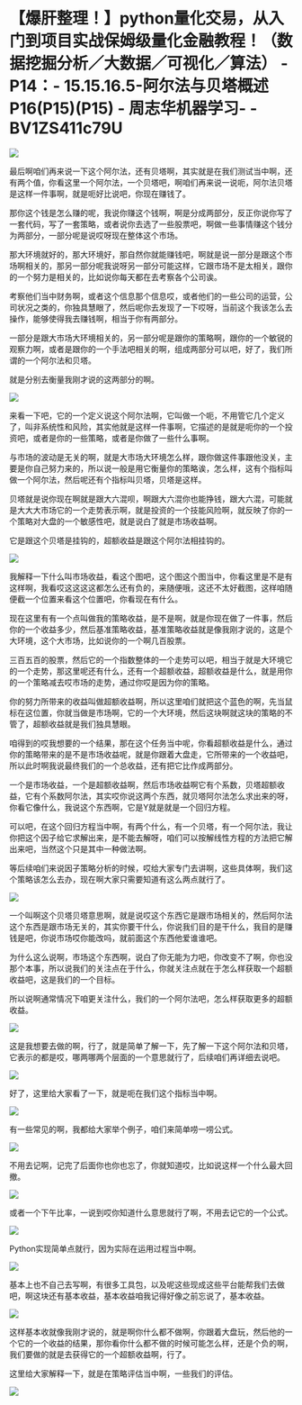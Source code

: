 # 【爆肝整理！】python量化交易，从入门到项目实战保姆级量化金融教程！（数据挖掘分析／大数据／可视化／算法） - P14：- 15.15.16.5-阿尔法与贝塔概述P16(P15)(P15) - 周志华机器学习- - BV1ZS411c79U

![](img/60a9d37928edc0888a86bebd3cf67f06_0.png)

最后啊咱们再来说一下这个阿尔法，还有贝塔啊，其实就是在我们测试当中啊，还有两个值，你看这里一个阿尔法，一个贝塔吧，啊咱们再来说一说呃，阿尔法贝塔是这样一件事啊，就是呃好比说吧，你现在赚钱了。

那你这个钱是怎么赚的呢，我说你赚这个钱啊，啊是分成两部分，反正你说你写了一套代码，写了一套策略，或者说你去选了一些股票吧，啊做一些事情赚这个钱分为两部分，一部分呢是说哎呀现在整体这个市场。

那大环境就好的，那大环境好，那自然你就能赚钱吧，啊就是说一部分是跟这个市场啊相关的，那另一部分呢我说呀另一部分可能这样，它跟市场不是太相关，跟你的一个努力是相关的，比如说你每天都在去考察各个公司诶。

考察他们当中财务啊，或者这个信息那个信息哎，或者他们的一些公司的运营，公司状况之类的，你独具慧眼了，然后呢你去发现了一下哎呀，当前这个我该怎么去操作，能够使得我去赚钱啊，相当于你有两部分。

一部分是跟大市场大环境相关的，另一部分呢是跟你的策略啊，跟你的一个敏锐的观察力啊，或者是跟你的一个手法吧相关的啊，组成两部分可以吧，好了，我们所谓的一个阿尔法和贝塔。

就是分别去衡量我刚才说的这两部分的啊。

![](img/60a9d37928edc0888a86bebd3cf67f06_2.png)

来看一下吧，它的一个定义说这个阿尔法啊，它叫做一个呃，不用管它几个定义了，叫非系统性和风险，其实他就是这样一件事啊，它描述的是就是呃你的一个投资吧，或者是你的一些策略，或者是你做了一些什么事啊。

与市场的波动是无关的啊，就是大市场大环境怎么样，跟你做这件事跟他没关，主要是你自己努力来的，所以说一般是用它衡量你的策略诶，怎么样，这有个指标叫做一个阿尔法，然后呢还有个指标叫贝塔，贝塔是这样。

贝塔就是说你现在啊就是跟大六混呗，啊跟大六混你也能挣钱，跟大六混，可能就是大大大市场它的一个走势表示啊，就是投资的一个技能风险啊，就反映了你的一个策略对大盘的一个敏感性吧，就是说白了就是市场收益啊。

它是跟这个贝塔是挂钩的，超额收益是跟这个阿尔法相挂钩的。

![](img/60a9d37928edc0888a86bebd3cf67f06_4.png)

我解释一下什么叫市场收益，看这个图吧，这个图这个图当中，你看这里是不是有这样啊，我看哎这这这这都怎么还有负的，来随便哦，这还不太好截图，这样咱随便截一个位置来看这个位置吧，你看现在有什么。

现在这里有有一个点叫做我的策略收益，是不是啊，就是你现在做了一件事，然后你的一个收益多少，然后基准策略收益，基准策略收益就是像我刚才说的，这是个大环境，这个大市场，比如说你的一个啊几百股票。

三百五百的股票，然后它的一个指数整体的一个走势可以吧，相当于就是大环境它的一个走势，那这里呢还有什么，还有一个超额收益，超额收益是什么，就是用你的一个策略减去哎市场的走势，通过你哎是因为你的策略。

你的努力所带来的收益叫做超额收益啊，所以这里咱们就把这个蓝色的啊，先当鼠标在这位置，你就当做是市场啊，它的一个大环境，然后这块啊就这块的策略的不管了，超额收益就是我们独具慧眼。

咱得到的哎我想要的一个结果，那在这个任务当中呢，你看超额收益是什么，通过你的策略带来的是不是市场收益呢，就是你跟着大盘走，它所带来的一个收益吧，所以此时啊我说最终我们的一个总收益，还有把它比作成两部分。

一个是市场收益，一个是超额收益啊，然后市场收益啊它有个系数，贝塔超额收益，它有个系数阿尔法，其实哎你说这两个东西，就贝塔阿尔法怎么求出来的呀，你看它像什么，我说这个东西啊，它是Y就是就是一个回归方程。

可以吧，在这个回归方程当中啊，有两个什么，有一个贝塔，有一个阿尔法，我让你把这个因子给它求解出来，是不能去解呀，咱们可以按解线性方程的方法把它解出来吧，当然这个只是其中一种做法啊。

等后续咱们来说因子策略分析的时候，哎给大家专门去讲啊，这些具体啊，我们这个策略该怎么去办，现在啊大家只需要知道有这么两点就行了。



![](img/60a9d37928edc0888a86bebd3cf67f06_6.png)

一个叫啊这个贝塔贝塔意思啊，就是说哎这个东西它是跟市场相关的，然后阿尔法这个东西是跟市场无关的，其实你要干什么，你说我们目的是干什么，我目的是赚钱是吧，你说市场哎你能改吗，就前面这个东西他爱谁谁吧。

为什么这么说啊，市场这个东西啊，说白了你无能为力吧，你改变不了啊，你也没那个本事，所以说我们的关注点在于什么，你就关注点就在于怎么样获取一个超额收益吧，这是我们的一个目标。

所以说啊通常情况下咱更关注什么，我们的一个阿尔法吧，怎么样获取更多的超额收益。

![](img/60a9d37928edc0888a86bebd3cf67f06_8.png)

这是我想要去做的啊，行了，就是简单了解一下，先了解一下这个阿尔法和贝塔，它表示的都是哎，哪两哪两个层面的一个意思就行了，后续咱们再详细去说吧。



![](img/60a9d37928edc0888a86bebd3cf67f06_10.png)

好了，这里给大家看了一下，就是呃在我们这个指标当中啊。

![](img/60a9d37928edc0888a86bebd3cf67f06_12.png)

有一些常见的啊，我都给大家举个例子，咱们来简单唠一唠公式。

![](img/60a9d37928edc0888a86bebd3cf67f06_14.png)

不用去记啊，记完了后面你也你也忘了，你就知道哎，比如说这样一个什么最大回撤。

![](img/60a9d37928edc0888a86bebd3cf67f06_16.png)

或者一个下午比率，一说到哎你知道什么意思就行了啊，不用去记它的一个公式。

![](img/60a9d37928edc0888a86bebd3cf67f06_18.png)

Python实现简单点就行，因为实际在运用过程当中啊。

![](img/60a9d37928edc0888a86bebd3cf67f06_20.png)

基本上也不自己去写啊，有很多工具包，以及呢这些现成这些平台能帮我们去做吧，啊这块还有基本收益，基本收益咱我记得好像之前忘说了，基本收益。



![](img/60a9d37928edc0888a86bebd3cf67f06_22.png)

这样基本收就像我刚才说的，就是啊你什么都不做啊，你跟着大盘玩，然后他的一个它的一个收益的结果，那你看你什么都不做的时候可能怎么样，还是个负的啊，我们要做的就是去获得它的一个超额收益啊，行了。

这里给大家解释一下，就是在策略评估当中啊，一些我们的评估。

![](img/60a9d37928edc0888a86bebd3cf67f06_24.png)